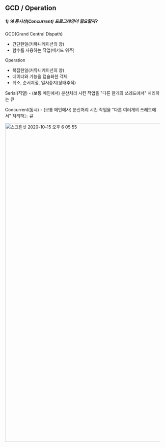 ##  GCD / Operation

##### 1) 왜 동시성(Concurrent) 프로그래밍이 필요할까?

GCD(Grand Central  Dispath)

- 간단한일(커뮤니케이션의 양)
- 함수를 사용하는 작업(메서드 위주)

Operation

- 복잡한일(커뮤니케이션의 양)
- 데이터와 기능을 캡슐화한 객체
- 취소, 순서지정, 일시중지(상태추적)



Serial(직열) - (보통 메인에서) 분산처리 시킨 작업을 "다른 한개의 쓰레드에서" 처리하는 큐

Concurrent(동시) - (보통 메인에사) 분산처리 시킨 작업을 "다른 여러개의 쓰레드에서" 처리하는 큐 

 <img width="1035" alt="스크린샷 2020-10-15 오후 6 05 55" src="https://user-images.githubusercontent.com/47776915/96102216-3a2fbd80-0f11-11eb-8d9b-969dceb1fe8e.png">